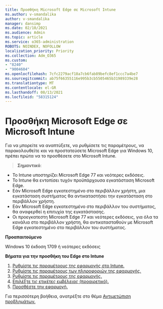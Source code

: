 ```yaml
---
title: Προσθήκη Microsoft Edge σε Microsoft Intune
ms.author: v-smandalika
author: v-smandalika
manager: dansimp
ms.date: 02/10/2021
ms.audience: Admin
ms.topic: article
ms.service: o365-administration
ROBOTS: NOINDEX, NOFOLLOW
localization_priority: Priority
ms.collection: Adm_O365
ms.custom:
- "8240"
- "9004604"
ms.openlocfilehash: 7cfc2279acf18a7cb6fab89befc8ef1ccc7a4be7
ms.sourcegitcommit: ab75f66355116e995b3cb5505465b31989339e28
ms.translationtype: MT
ms.contentlocale: el-GR
ms.lasthandoff: 08/13/2021
ms.locfileid: "58315124"
---
```

# <a name="add-microsoft-edge-to-microsoft-intune"></a>Προσθήκη Microsoft Edge σε Microsoft Intune

Για να μπορείτε να αναπτύξετε, να ρυθμίσετε τις παραμέτρους, να παρακολουθείτε και να προστατεύσετε Microsoft Edge για Windows 10, πρέπει πρώτα να το προσθέσετε στο Microsoft Intune.

> **Σημαντικό**:
- Το Intune υποστηρίζει Microsoft Edge 77 και νεότερες εκδόσεις.
- Το Intune θα εντοπίσει τυχόν προϋπάρχουσα εγκατάσταση Microsoft Edge.
- Εάν Microsoft Edge εγκατεστημένο στο περιβάλλον χρήστη, μια εγκατάσταση συστήματος θα αντικαταστήσει την εγκατάσταση στο περιβάλλον χρήστη.
- Εάν Microsoft Edge εγκατεστημένο στο περιβάλλον του συστήματος, θα αναφερθεί η επιτυχία της εγκατάστασης.
- Οι προεγκατεστη Microsoft Edge 77 και νεότερες εκδόσεις, για όλα τα κανάλια στο περιβάλλον χρήστη, θα αντικατασταθούν με Microsoft Edge εγκατεστημένο στο περιβάλλον του συστήματος.

**Προαπαιτούμενο**

Windows 10 έκδοση 1709 ή νεότερες εκδόσεις

**Βήματα για την προσθήκη του Edge στο Intune**

1. [Ρυθμίστε τις παραμέτρους της εφαρμογής στο Intune.](https://docs.microsoft.com/mem/intune/apps/apps-windows-edge)
2. [Ρυθμίστε τις παραμέτρους των πληροφοριών της εφαρμογής.](https://docs.microsoft.com/mem/intune/apps/apps-windows-edge)
3. [Ρυθμίστε τις παραμέτρους της εφαρμογής.](https://docs.microsoft.com/mem/intune/apps/apps-windows-edge)
4. [Επιλέξτε τις ετικέτες εμβέλειας (προαιρετικό).](https://docs.microsoft.com/mem/intune/apps/apps-windows-edge)
5. [Προσθέστε την εφαρμογή.](https://docs.microsoft.com/mem/intune/apps/apps-windows-edge)

Για περισσότερη βοήθεια, ανατρέξτε στο θέμα [Αντιμετώπιση προβλημάτων.](https://docs.microsoft.com/mem/intune/apps/apps-windows-edge)




